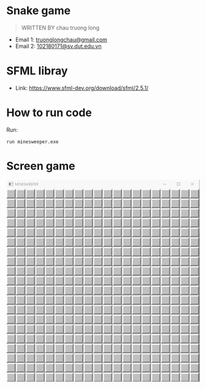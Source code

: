 # Snake game

> WRITTEN BY chau truong long

* Email 1: truonglongchau@gmail.com
* Email 2: 102180171@sv.dut.edu.vn
  
# SFML libray


* Link: https://www.sfml-dev.org/download/sfml/2.5.1/

# How to run code
Run:
```shell 
run minesweeper.exe
```
# Screen game

<p align="center">
    <img src="screenshots/screen.gif" alt="alt text" style="max-width:100%;">
</p>